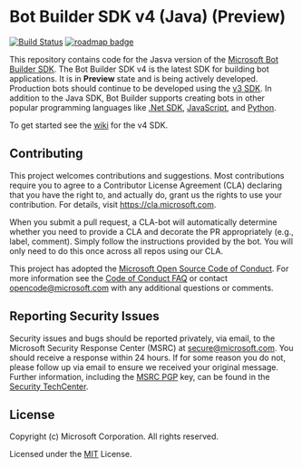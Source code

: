 
# Bot Builder SDK v4 (Java) (Preview)

[![Build Status](https://travis-ci.org/Microsoft/botbuilder-java.svg?branch=master)](https://travis-ci.org/Microsoft/botbuilder-java)
[![roadmap badge](https://img.shields.io/badge/visit%20the-roadmap-blue.svg)](https://github.com/Microsoft/botbuilder-java/wiki/Roadmap)

This repository contains code for the Jasva version of the [Microsoft Bot Builder SDK](https://github.com/Microsoft/botbuilder). The Bot Builder SDK v4 is the latest SDK for building bot applications. It is in **Preview** state and is being actively developed. 
Production bots should continue to be developed using the [v3 SDK](https://github.com/Microsoft/BotBuilder/tree/master/CSharp). In addition to the Java SDK, Bot Builder supports creating bots in other popular programming languages like [.Net SDK](https://github.com/Microsoft/botbuilder-dotnet), [JavaScript](https://github.com/Microsoft/botbuilder-js), and [Python](https://github.com/Microsoft/botbuilder-python).

To get started see the [wiki](https://github.com/Microsoft/botbuilder-java/wiki) for the v4 SDK.

## Contributing

This project welcomes contributions and suggestions.  Most contributions require you to agree to a
Contributor License Agreement (CLA) declaring that you have the right to, and actually do, grant us
the rights to use your contribution. For details, visit https://cla.microsoft.com.

When you submit a pull request, a CLA-bot will automatically determine whether you need to provide
a CLA and decorate the PR appropriately (e.g., label, comment). Simply follow the instructions
provided by the bot. You will only need to do this once across all repos using our CLA.

This project has adopted the [Microsoft Open Source Code of Conduct](https://opensource.microsoft.com/codeofconduct/).
For more information see the [Code of Conduct FAQ](https://opensource.microsoft.com/codeofconduct/faq/) or
contact [opencode@microsoft.com](mailto:opencode@microsoft.com) with any additional questions or comments.

## Reporting Security Issues

Security issues and bugs should be reported privately, via email, to the Microsoft Security
Response Center (MSRC) at [secure@microsoft.com](mailto:secure@microsoft.com). You should
receive a response within 24 hours. If for some reason you do not, please follow up via
email to ensure we received your original message. Further information, including the
[MSRC PGP](https://technet.microsoft.com/en-us/security/dn606155) key, can be found in
the [Security TechCenter](https://technet.microsoft.com/en-us/security/default).

## License

Copyright (c) Microsoft Corporation. All rights reserved.

Licensed under the [MIT](https://github.com/Microsoft/vscode/blob/master/LICENSE.txt) License.
